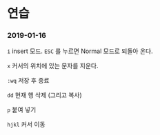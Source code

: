 # 연습

### 2019-01-16

`i` insert 모드. `ESC` 를 누르면 Normal 모드로 되돌아 온다.

`x` 커서의 위치에 있는 문자를 지운다.

`:wq` 저장 후 종료

`dd` 현재 행 삭제 (그리고 복사)

`p` 붙여 넣기

`hjkl` 커서 이동




